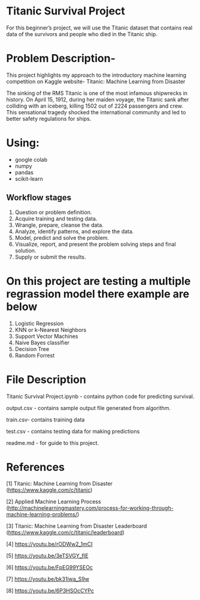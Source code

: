 # Titanic Survival Project

 For this beginner’s project, we will use the Titanic dataset that contains real data of the survivors and people who died in the Titanic ship.

# Problem Description-
This project highlights my approach to the introductory machine learning competition on Kaggle website- Titanic: Machine Learning from Disaster

The sinking of the RMS Titanic is one of the most infamous shipwrecks in history.  On April 15, 1912, during her maiden voyage, the Titanic sank after colliding with an iceberg, killing 1502 out of 2224 passengers and crew. This sensational tragedy shocked the international community and led to better safety regulations for ships.

# Using:
* google colab
* numpy
* pandas
* scikit-learn




## Workflow stages

1. Question or problem definition.
2. Acquire training and testing data.
3. Wrangle, prepare, cleanse the data.
4. Analyze, identify patterns, and explore the data.
5. Model, predict and solve the problem.
6. Visualize, report, and present the problem solving steps and final solution.
7. Supply or submit the results.

# On this project are testing a multiple regrassion model there example are below
1. Logistic Regression
2. KNN or k-Nearest Neighbors
3. Support Vector Machines
4. Naive Bayes classifier
5. Decision Tree
6. Random Forrest



# File Description

Titanic Survival Project.ipynb - contains python code for predicting survival.

output.csv - contains sample output file generated from algorithm.

train.csv- contains training data

test.csv - contains testing data for making predictions

readme.md - for guide to this project.


# References
[1] Titanic: Machine Learning from Disaster (https://www.kaggle.com/c/titanic)

[2] Applied Machine Learning Process (http://machinelearningmastery.com/process-for-working-through-machine-learning-problems/)

[3] Titanic: Machine Learning from Disaster Leaderboard (https://www.kaggle.com/c/titanic/leaderboard)

[4] https://youtu.be/rODWw2_1mCI

[5] https://youtu.be/3eTSVGY_fIE

[6] https://youtu.be/FpEG99YSEOc

[7] https://youtu.be/bk31iwa_S9w

[8] https://youtu.be/6P3HSOcCYPc